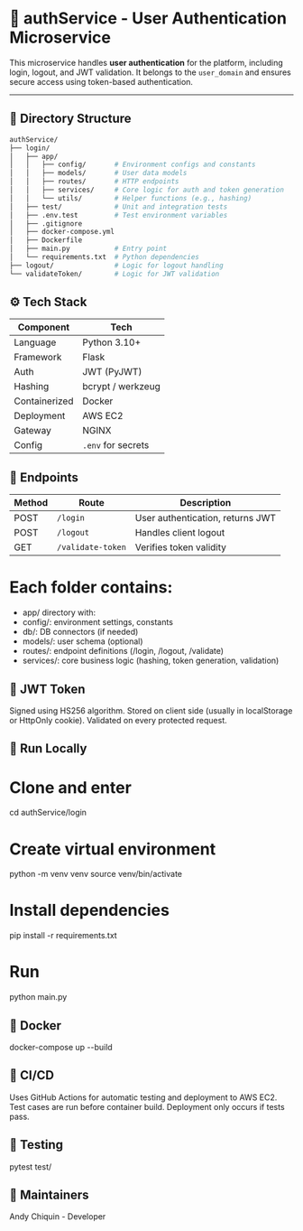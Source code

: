 # 🔐 authService - User Authentication Microservice

This microservice handles **user authentication** for the platform, including login, logout, and JWT validation. It belongs to the `user_domain` and ensures secure access using token-based authentication.

---

## 🧩 Directory Structure

```bash
authService/
├── login/
│   ├── app/
│   │   ├── config/       # Environment configs and constants
│   │   ├── models/       # User data models
│   │   ├── routes/       # HTTP endpoints
│   │   ├── services/     # Core logic for auth and token generation
│   │   └── utils/        # Helper functions (e.g., hashing)
│   ├── test/             # Unit and integration tests
│   ├── .env.test         # Test environment variables
│   ├── .gitignore
│   ├── docker-compose.yml
│   ├── Dockerfile
│   ├── main.py           # Entry point
│   └── requirements.txt  # Python dependencies
├── logout/               # Logic for logout handling
└── validateToken/        # Logic for JWT validation

```
## ⚙️ Tech Stack
| Component     | Tech               |
| ------------- | ------------------ |
| Language      | Python 3.10+       |
| Framework     | Flask              |
| Auth          | JWT (PyJWT)        |
| Hashing       | bcrypt / werkzeug  |
| Containerized | Docker             |
| Deployment    | AWS EC2            |
| Gateway       | NGINX              |
| Config        | `.env` for secrets |

## 📡 Endpoints
| Method | Route             | Description                      |
| ------ | ----------------- | -------------------------------- |
| POST   | `/login`          | User authentication, returns JWT |
| POST   | `/logout`         | Handles client logout            |
| GET    | `/validate-token` | Verifies token validity          |

# Each folder contains:

- app/ directory with:
- config/: environment settings, constants
- db/: DB connectors (if needed)
- models/: user schema (optional)
- routes/: endpoint definitions (/login, /logout, /validate)
- services/: core business logic (hashing, token generation, validation)

## 🔐 JWT Token
Signed using HS256 algorithm.
Stored on client side (usually in localStorage or HttpOnly cookie).
Validated on every protected request.

## 🚀 Run Locally
# Clone and enter
cd authService/login

# Create virtual environment
python -m venv venv
source venv/bin/activate

# Install dependencies
pip install -r requirements.txt

# Run
python main.py

## 🐳 Docker
docker-compose up --build

## 🔄 CI/CD
Uses GitHub Actions for automatic testing and deployment to AWS EC2.
Test cases are run before container build.
Deployment only occurs if tests pass.

## 🧪 Testing
pytest test/

## 🧠 Maintainers
Andy Chiquin - Developer 
